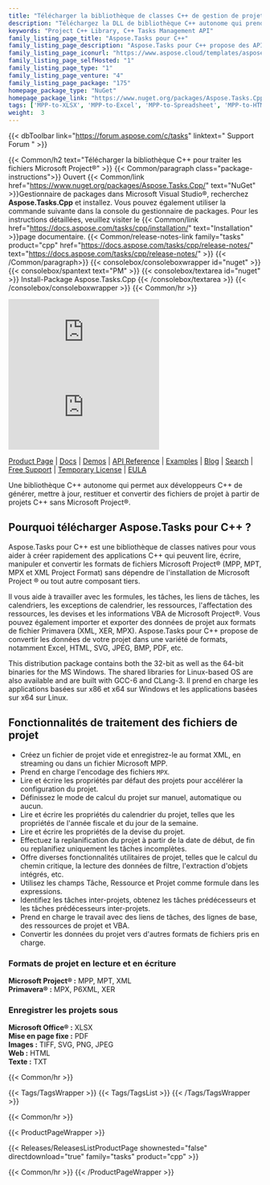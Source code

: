 ```yaml
---
title: "Télécharger la bibliothèque de classes C++ de gestion de projet | Aspose.Tâches"
description: "Téléchargez la DLL de bibliothèque C++ autonome qui prend en charge la gestion de l'affectation des tâches de projet via l'API. Prend en charge les formats Primavera® (XER, MPX) et MS Project® (MPP, MPT)."
keywords: "Project C++ Library, C++ Tasks Management API"
family_listing_page_title: "Aspose.Tasks pour C++"
family_listing_page_description: "Aspose.Tasks pour C++ propose des API de gestion de projet qui permettent aux applications C++ non seulement de lire et de manipuler des documents Microsoft Project®, mais également d'écrire des documents Microsoft Project® aux formats MPP et XML, le tout sans utiliser Microsoft Project®. Comme avec toutes les API de format de fichier Aspose - Aspose.Tasks pour C++ fonctionne bien avec tous les types d'applications C++."
family_listing_page_iconurl: "https://www.aspose.cloud/templates/aspose/App_Themes/V3/images/tasks/272x272/aspose_tasks-for-cpp.png"
family_listing_page_selfHosted: "1"
family_listing_page_type: "1"
family_listing_page_venture: "4"
family_listing_page_package: "175"
homepage_package_type: "NuGet"
homepage_package_link: "https://www.nuget.org/packages/Aspose.Tasks.Cpp/"
tags: ['MPP-to-XLSX', 'MPP-to-Excel', 'MPP-to-Spreadsheet', 'MPP-to-HTML', 'Project-to-HTML', 'Project-to-Excel', 'Project-to-XLSX', 'Project-to-CSV', 'Project-to-Text', 'Project-to-MPT', 'MPP-to-CSV', 'MPP-to-MPT', 'MPP-to-SVG', 'MPP-to-JPEG', 'MPP-to-TIF', 'Project-to-PDF', 'MPP-to-PDF', 'Project-to-Image', 'MPP-to-PNG']
weight:  3
---
```


{{< dbToolbar link="https://forum.aspose.com/c/tasks" linktext=" Support Forum " >}}

{{< Common/h2 text="Télécharger la bibliothèque C++ pour traiter les fichiers Microsoft Project®"  >}}
{{< Common/paragraph class="package-instructions">}}
Ouvert
{{< Common/link href="https://www.nuget.org/packages/Aspose.Tasks.Cpp/" text="NuGet"  >}}Gestionnaire de packages dans Microsoft Visual Studio®, recherchez <b>Aspose.Tasks.Cpp</b> et installez. Vous pouvez également utiliser la commande suivante dans la console du gestionnaire de packages. Pour les instructions détaillées, veuillez visiter le
{{< Common/link href="https://docs.aspose.com/tasks/cpp/installation/" text="Installation"  >}}page documentaire.
{{< Common/release-notes-link family="tasks" product="cpp" href="https://docs.aspose.com/tasks/cpp/release-notes/" text="https://docs.aspose.com/tasks/cpp/release-notes/"  >}}
{{< /Common/paragraph>}}
{{< consolebox/consoleboxwrapper id="nuget" >}}
       {{< consolebox/spantext text="PM" >}}
       {{< consolebox/textarea id="nuget" >}} Install-Package Aspose.Tasks.Cpp {{< /consolebox/textarea >}}
{{< /consolebox/consoleboxwrapper >}}
{{< Common/hr >}}

![Nuget](https://img.shields.io/nuget/v/Aspose.Tasks.Cpp) ![Nuget](https://img.shields.io/nuget/dt/Aspose.Tasks.Cpp?label=nuget%20downloads)

[Product Page](https://products.aspose.com/tasks/cpp/) | [Docs](https://docs.aspose.com/tasks/cpp/) | [Demos](https://products.aspose.app/tasks/family) | [API Reference](https://reference.aspose.com/tasks/cpp) | [Examples](https://github.com/aspose-tasks/Aspose.Tasks-for-C) | [Blog](https://blog.aspose.com/category/tasks/) | [Search](https://search.aspose.com/) | [Free Support](https://forum.aspose.com/c/tasks) | [Temporary License](https://purchase.aspose.com/temporary-license) | [EULA](https://about.aspose.com/legal/eula/)

Une bibliothèque C++ autonome qui permet aux développeurs C++ de générer, mettre à jour, restituer et convertir des fichiers de projet à partir de projets C++ sans Microsoft Project®.

## Pourquoi télécharger Aspose.Tasks pour C++ ?

Aspose.Tasks pour C++ est une bibliothèque de classes natives pour vous aider à créer rapidement des applications C++ qui peuvent lire, écrire, manipuler et convertir les formats de fichiers Microsoft Project® (MPP, MPT, MPX et XML Project Format) sans dépendre de l'installation de Microsoft Project ® ou tout autre composant tiers.

Il vous aide à travailler avec les formules, les tâches, les liens de tâches, les calendriers, les exceptions de calendrier, les ressources, l'affectation des ressources, les devises et les informations VBA de Microsoft Project®. Vous pouvez également importer et exporter des données de projet aux formats de fichier Primavera (XML, XER, MPX). Aspose.Tasks pour C++ propose de convertir les données de votre projet dans une variété de formats, notamment Excel, HTML, SVG, JPEG, BMP, PDF, etc.

This distribution package contains both the 32-bit as well as the 64-bit binaries for the MS Windows. The shared libraries for Linux-based OS are also available and are built with GCC-6 and CLang-3. Il prend en charge les applications basées sur x86 et x64 sur Windows et les applications basées sur x64 sur Linux.

## Fonctionnalités de traitement des fichiers de projet

- Créez un fichier de projet vide et enregistrez-le au format XML, en streaming ou dans un fichier Microsoft MPP.
- Prend en charge l'encodage des fichiers `MPX`.
- Lire et écrire les propriétés par défaut des projets pour accélérer la configuration du projet.
- Définissez le mode de calcul du projet sur manuel, automatique ou aucun.
- Lire et écrire les propriétés du calendrier du projet, telles que les propriétés de l'année fiscale et du jour de la semaine.
- Lire et écrire les propriétés de la devise du projet.
- Effectuez la replanification du projet à partir de la date de début, de fin ou replanifiez uniquement les tâches incomplètes.
- Offre diverses fonctionnalités utilitaires de projet, telles que le calcul du chemin critique, la lecture des données de filtre, l'extraction d'objets intégrés, etc.
- Utilisez les champs Tâche, Ressource et Projet comme formule dans les expressions.
- Identifiez les tâches inter-projets, obtenez les tâches prédécesseurs et les tâches prédécesseurs inter-projets.
- Prend en charge le travail avec des liens de tâches, des lignes de base, des ressources de projet et VBA.
- Convertir les données du projet vers d'autres formats de fichiers pris en charge.

### Formats de projet en lecture et en écriture

**Microsoft Project® :** MPP, MPT, XML\
**Primavera® :** MPX, P6XML, XER

### Enregistrer les projets sous

**Microsoft Office® :** XLSX\
**Mise en page fixe :** PDF\
**Images :** TIFF, SVG, PNG, JPEG\
**Web :** HTML\
**Texte :** TXT

{{< Common/hr >}}

{{< Tags/TagsWrapper >}}
 {{< Tags/TagsList >}}
{{< /Tags/TagsWrapper >}}

{{< Common/hr >}}

{{< ProductPageWrapper >}}
<!-- ReleasesListProductPage-->
   {{< Releases/ReleasesListProductPage shownested="false"  directdownload="true" family="tasks" product="cpp" >}}
<!-- /ReleasesListProductPage-->
{{< Common/hr >}}
{{< /ProductPageWrapper >}}

